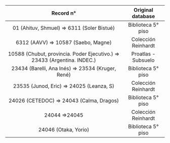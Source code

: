 |                          Record n°                           |  Original database  |
| :----------------------------------------------------------: | :-----------------: |
|          01 (Ahituv, Shmuel) => 6311 (Soler Bistué)          | Biblioteca 5° piso  |
|             6312 (AAVV) => 10587 (Saebo, Magne)              | Colección Reinhardt |
| 10588 (Chubut, provincia. Poder Ejecutivo.) => 23433 (Argentina. INDEC.) | Proatlas - Subsuelo |
|      23434 (Barelli, Ana Inés) => 23534 (Kruger, René)       | Biblioteca 5° piso  |
|           23535 (Junod, Eric) => 24025 (Leanza, S)           | Colección Reinhardt |
|           24026 (CETEDOC) => 24043 (Calma, Dragos)           | Biblioteca 5° piso  |
|                        24044 =>24045                         | Colección Reinhardt |
|                     24046 (Otaka, Yorio)                     | Biblioteca 5° piso  |
